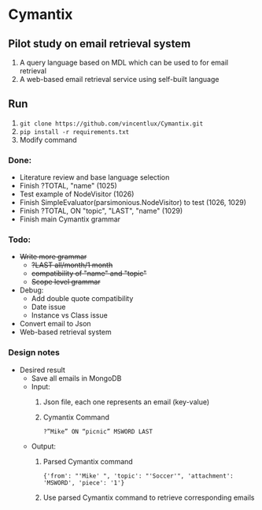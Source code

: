 # Cymantix
## Pilot study on email retrieval system
1. A query language based on MDL which can be used to for email retrieval
2. A web-based email retrieval service using self-built language

## Run
1. `git clone https://github.com/vincentlux/Cymantix.git`
2. `pip install -r requirements.txt`
3.  Modify command


### Done:
* Literature review and base language selection
* Finish ?TOTAL, "name" (1025)
* Test example of NodeVisitor (1026)
* Finish SimpleEvaluator(parsimonious.NodeVisitor) to test (1026, 1029)
* Finish ?TOTAL, ON "topic", "LAST", "name" (1029)
* Finish main Cymantix grammar

### Todo:
* ~~Write more grammar~~
    * ~~?LAST all/month/1 month~~
    * ~~compatibility of "name" and "topic"~~
    * ~~Scope level grammar~~
* Debug:
    * Add double quote compatibility
    * Date issue
    * Instance vs Class issue
* Convert email to Json
* Web-based retrieval system

### Design notes
* Desired result
    * Save all emails in MongoDB
    * Input: 
        1. Json file, each one represents an email (key-value)
        2. Cymantix Command

            `?”Mike” ON “picnic” MSWORD LAST`
    * Output: 
        1. Parsed Cymantix command

            `{'from': "'Mike' ", 'topic': "'Soccer'", 'attachment': 'MSWORD', 'piece': '1'}`
        2. Use parsed Cymantix command to retrieve corresponding emails

